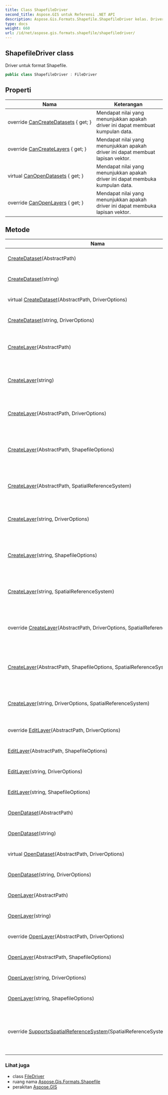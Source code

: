 ```yaml
---
title: Class ShapefileDriver
second_title: Aspose.GIS untuk Referensi .NET API
description: Aspose.Gis.Formats.Shapefile.ShapefileDriver kelas. Driver untuk format Shapefile.
type: docs
weight: 660
url: /id/net/aspose.gis.formats.shapefile/shapefiledriver/
---
```

## ShapefileDriver class

Driver untuk format Shapefile.

```csharp
public class ShapefileDriver : FileDriver
```

## Properti

| Nama | Keterangan |
| --- | --- |
| override [CanCreateDatasets](../../aspose.gis.formats.shapefile/shapefiledriver/cancreatedatasets/) { get; } | Mendapat nilai yang menunjukkan apakah driver ini dapat membuat kumpulan data. |
| override [CanCreateLayers](../../aspose.gis.formats.shapefile/shapefiledriver/cancreatelayers/) { get; } | Mendapat nilai yang menunjukkan apakah driver ini dapat membuat lapisan vektor. |
| virtual [CanOpenDatasets](../../aspose.gis/filedriver/canopendatasets/) { get; } | Mendapat nilai yang menunjukkan apakah driver ini dapat membuka kumpulan data. |
| override [CanOpenLayers](../../aspose.gis.formats.shapefile/shapefiledriver/canopenlayers/) { get; } | Mendapat nilai yang menunjukkan apakah driver ini dapat membuka lapisan vektor. |

## Metode

| Nama | Keterangan |
| --- | --- |
| [CreateDataset](../../aspose.gis/filedriver/createdataset/)(AbstractPath) | Membuat kumpulan data. |
| [CreateDataset](../../aspose.gis/filedriver/createdataset/)(string) | Membuat kumpulan data. |
| virtual [CreateDataset](../../aspose.gis/filedriver/createdataset/)(AbstractPath, DriverOptions) | Membuat kumpulan data. |
| [CreateDataset](../../aspose.gis/filedriver/createdataset/)(string, DriverOptions) | Membuat kumpulan data. |
| [CreateLayer](../../aspose.gis/filedriver/createlayer/)(AbstractPath) | Membuat layer dan membukanya untuk ditambahkan. |
| [CreateLayer](../../aspose.gis/filedriver/createlayer/)(string) | Membuat layer dan membukanya untuk ditambahkan. |
| [CreateLayer](../../aspose.gis/filedriver/createlayer/)(AbstractPath, DriverOptions) | Membuat layer dan membukanya untuk ditambahkan. |
| [CreateLayer](../../aspose.gis.formats.shapefile/shapefiledriver/createlayer/#createlayer_3)(AbstractPath, ShapefileOptions) | Membuat layer dan membukanya untuk menambahkan fitur baru. |
| [CreateLayer](../../aspose.gis/filedriver/createlayer/)(AbstractPath, SpatialReferenceSystem) | Membuat layer dan membukanya untuk ditambahkan. |
| [CreateLayer](../../aspose.gis/filedriver/createlayer/)(string, DriverOptions) | Membuat layer dan membukanya untuk ditambahkan. |
| [CreateLayer](../../aspose.gis.formats.shapefile/shapefiledriver/createlayer/#createlayer_9)(string, ShapefileOptions) | Membuat layer dan membukanya untuk menambahkan fitur baru. |
| [CreateLayer](../../aspose.gis/filedriver/createlayer/)(string, SpatialReferenceSystem) | Membuat layer dan membukanya untuk ditambahkan. |
| override [CreateLayer](../../aspose.gis.formats.shapefile/shapefiledriver/createlayer/#createlayer_2)(AbstractPath, DriverOptions, SpatialReferenceSystem) | Membuat layer dan membukanya untuk menambahkan fitur baru. |
| [CreateLayer](../../aspose.gis.formats.shapefile/shapefiledriver/createlayer/#createlayer_4)(AbstractPath, ShapefileOptions, SpatialReferenceSystem) | Membuat layer dan membukanya untuk menambahkan fitur baru. |
| [CreateLayer](../../aspose.gis/filedriver/createlayer/)(string, DriverOptions, SpatialReferenceSystem) | Membuat layer dan membukanya untuk ditambahkan. |
| override [EditLayer](../../aspose.gis.formats.shapefile/shapefiledriver/editlayer/#editlayer)(AbstractPath, DriverOptions) | Membuka lapisan untuk diedit. |
| [EditLayer](../../aspose.gis.formats.shapefile/shapefiledriver/editlayer/#editlayer_1)(AbstractPath, ShapefileOptions) | Membuka lapisan untuk diedit. |
| [EditLayer](../../aspose.gis/filedriver/editlayer/)(string, DriverOptions) | Membuka lapisan untuk diedit. |
| [EditLayer](../../aspose.gis.formats.shapefile/shapefiledriver/editlayer/#editlayer_3)(string, ShapefileOptions) | Membuka lapisan untuk diedit. |
| [OpenDataset](../../aspose.gis/filedriver/opendataset/)(AbstractPath) | Membuka kumpulan data. |
| [OpenDataset](../../aspose.gis/filedriver/opendataset/)(string) | Membuka kumpulan data. |
| virtual [OpenDataset](../../aspose.gis/filedriver/opendataset/)(AbstractPath, DriverOptions) | Membuka kumpulan data. |
| [OpenDataset](../../aspose.gis/filedriver/opendataset/)(string, DriverOptions) | Membuka kumpulan data. |
| [OpenLayer](../../aspose.gis/filedriver/openlayer/)(AbstractPath) | Membuka lapisan untuk dibaca. |
| [OpenLayer](../../aspose.gis/filedriver/openlayer/)(string) | Membuka lapisan untuk dibaca. |
| override [OpenLayer](../../aspose.gis.formats.shapefile/shapefiledriver/openlayer/#openlayer_1)(AbstractPath, DriverOptions) | Membuka lapisan untuk dibaca. |
| [OpenLayer](../../aspose.gis.formats.shapefile/shapefiledriver/openlayer/#openlayer_2)(AbstractPath, ShapefileOptions) | Membuka lapisan untuk dibaca. |
| [OpenLayer](../../aspose.gis/filedriver/openlayer/)(string, DriverOptions) | Membuka lapisan untuk dibaca. |
| [OpenLayer](../../aspose.gis.formats.shapefile/shapefiledriver/openlayer/#openlayer_5)(string, ShapefileOptions) | Membuka lapisan untuk dibaca. |
| override [SupportsSpatialReferenceSystem](../../aspose.gis.formats.shapefile/shapefiledriver/supportsspatialreferencesystem/)(SpatialReferenceSystem) | Menentukan, apakah sistem referensi spasial yang ditentukan didukung oleh driver. |

### Lihat juga

* class [FileDriver](../../aspose.gis/filedriver/)
* ruang nama [Aspose.Gis.Formats.Shapefile](../../aspose.gis.formats.shapefile/)
* perakitan [Aspose.GIS](../../)


